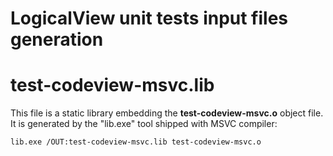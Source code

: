 LogicalView unit tests input files generation
=============================================

# test-codeview-msvc.lib

This file is a static library embedding the **test-codeview-msvc.o** object file.
It is generated by the "lib.exe" tool shipped with MSVC compiler:

```lib.exe /OUT:test-codeview-msvc.lib test-codeview-msvc.o```
